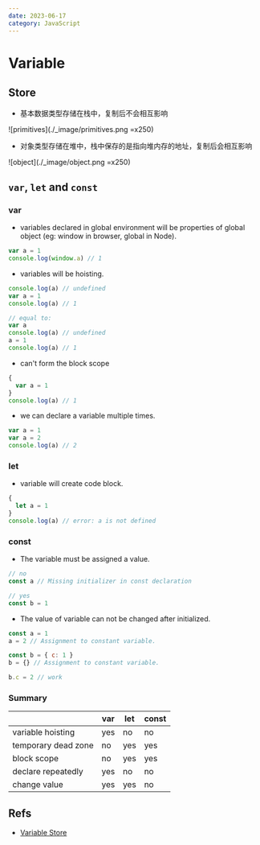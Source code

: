 ```yaml
---
date: 2023-06-17
category: JavaScript
---
```


# Variable

## Store

- 基本数据类型存储在栈中，复制后不会相互影响

![primitives](./_image/primitives.png =x250)

- 对象类型存储在堆中，栈中保存的是指向堆内存的地址，复制后会相互影响

![object](./_image/object.png =x250)

## `var`, `let` and `const`

### var

- variables declared in global environment will be properties of global object (eg: window in browser, global in Node).

```js
var a = 1
console.log(window.a) // 1
```

- variables will be hoisting.

```js
console.log(a) // undefined
var a = 1
console.log(a) // 1

// equal to:
var a
console.log(a) // undefined
a = 1
console.log(a) // 1
```

- can't form the block scope

```js
{
  var a = 1
}
console.log(a) // 1
```

- we can declare a variable multiple times.

```js
var a = 1
var a = 2
console.log(a) // 2
```

### let

- variable will create code block.

```js
{
  let a = 1
}
console.log(a) // error: a is not defined
```

### const

- The variable must be assigned a value.

```js
// no
const a // Missing initializer in const declaration

// yes
const b = 1
```

- The value of variable can not be changed after initialized.

```js
const a = 1
a = 2 // Assignment to constant variable.

const b = { c: 1 }
b = {} // Assignment to constant variable.

b.c = 2 // work
```

### Summary

|                     | var | let | const |
|---------------------|-----|-----|-------|
| variable hoisting   | yes | no  | no    |
| temporary dead zone | no  | yes | yes   |
| block scope         | no  | yes | yes   |
| declare repeatedly  | yes | no  | no    |
| change value        | yes | yes | no    |

## Refs

- [Variable Store](https://www.freecodecamp.org/news/primitive-vs-reference-data-types-in-javascript/)
